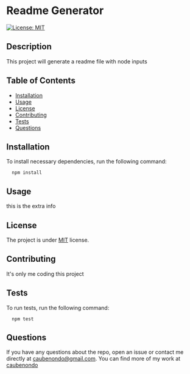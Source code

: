 # Readme Generator
  [![License: MIT](https://img.shields.io/badge/License-MIT-yellow.svg)](https://opensource.org/licenses/MIT)

  ## Description
  This project will generate a readme file with node inputs

  ## Table of Contents
  * [Installation](#Installation)
  * [Usage](#Usage)
  * [License](#License)
  * [Contributing](#Contributing)
  * [Tests](#Tests)
  * [Questions](#Questions)

  ## Installation <a name='Installation'></a>
  To install necessary dependencies, run the following command:
  ```
    npm install
  ```
  
  ## Usage <a name='Usage'></a>
  this is the extra info
  
  ## License <a name='License'></a>
  The project is under [MIT](https://opensource.org/licenses/MIT) license.

  ## Contributing <a name='Contributing'></a>
  It's only me coding this project

  ## Tests <a name='Tests'></a>
  To run tests, run the following command:
  ```
    npm test
  ```

  ## Questions <a name='Questions'></a>
  If you have any questions about the repo, open an issue or contact me directly at caubenondo@gmail.com.
  You can find more of my work at [caubenondo](https://github.com/caubenondo)

